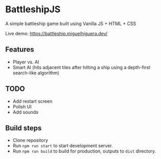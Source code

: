 # BattleshipJS
A simple battleship game built using Vanilla JS + HTML + CSS

Live demo: https://battleship.miguelhiguera.dev/

## Features
- Player vs. AI
- Smart AI (hits adjacent tiles after hitting a ship using a depth-first search-like algorithm)

## TODO
- Add restart screen
- Polish UI
- Add sounds

## Build steps
- Clone repository
- Run `npm run start` to start development server.
- Run `npm run build` to build for production, outputs to `dist` directory.

